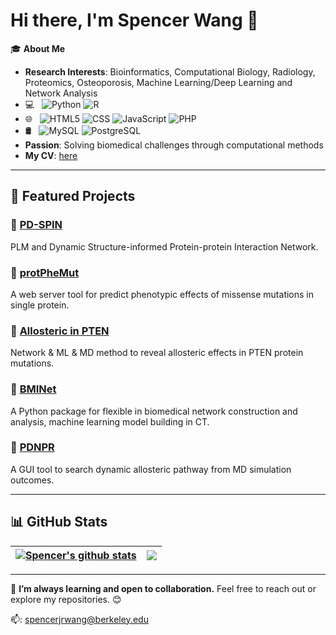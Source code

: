 # Hi there, I'm Spencer Wang 👋

🎓 **About Me**  
- **Research Interests**: Bioinformatics, Computational Biology, Radiology, Proteomics, Osteoporosis, Machine Learning/Deep Learning and Network Analysis  
- 💻 &nbsp;
  ![Python](https://img.shields.io/badge/-Python-333333?style=flat&logo=python)
  ![R](https://img.shields.io/badge/-R-333333?style=flat&logo=R&logoColor=276DC3)
- 🌐 &nbsp;
  ![HTML5](https://img.shields.io/badge/-HTML5-333333?style=flat&logo=HTML5)
  ![CSS](https://img.shields.io/badge/-CSS-333333?style=flat&logo=CSS3&logoColor=1572B6)
  ![JavaScript](https://img.shields.io/badge/-JavaScript-333333?style=flat&logo=javascript)
  ![PHP](https://img.shields.io/badge/-PHP-333333?style=flat&logo=PHP)
- 🛢 &nbsp;
  ![MySQL](https://img.shields.io/badge/-MySQL-333333?style=flat&logo=mysql)
  ![PostgreSQL](https://img.shields.io/badge/-PostgreSQL-333333?style=flat&logo=PostgreSQL)
- **Passion**: Solving biomedical challenges through computational methods
- **My CV**: [here](./cv.pdf)

---

## 📂 Featured Projects
### 🌟 [PD-SPIN](https://github.com/Spencer-JRWang/PD-SPIN)
PLM and Dynamic Structure-informed Protein-protein Interaction Network.

### 🌟 [protPheMut](https://github.com/Spencer-JRWang/protPheMut)
A web server tool for predict phenotypic effects of missense mutations in single protein.

### 🌟 [Allosteric in PTEN](https://github.com/Spencer-JRWang/PTEN_Mutation)
Network & ML & MD method to reveal allosteric effects in PTEN protein mutations.

### 🌟 [BMINet](https://github.com/Spencer-JRWang/BMINet)
A Python package for flexible in biomedical network construction and analysis, machine learning model building in CT.

### 🌟 [PDNPR](https://github.com/Spencer-JRWang/PDNPR)
A GUI tool to search dynamic allosteric pathway from MD simulation outcomes.

---

## 📊 GitHub Stats

| <a href="https://github.com/Spencer-JRWang"><img align="center" src="https://github-readme-stats.vercel.app/api?username=Spencer-JRWang&show_icons=true&include_all_commits=true&theme=buefy&hide_border=true" alt="Spencer's github stats" /></a> | <a href="https://github.com/Spencer-JRWang"><img align="center" src="https://github-readme-stats.vercel.app/api/top-langs/?username=Spencer-JRWang&layout=compact&theme=buefy&hide_border=true" /></a> |
| ------------- | ------------- |

---

🌱 **I’m always learning and open to collaboration.** Feel free to reach out or explore my repositories. 😊

📫: spencerjrwang@berkeley.edu
